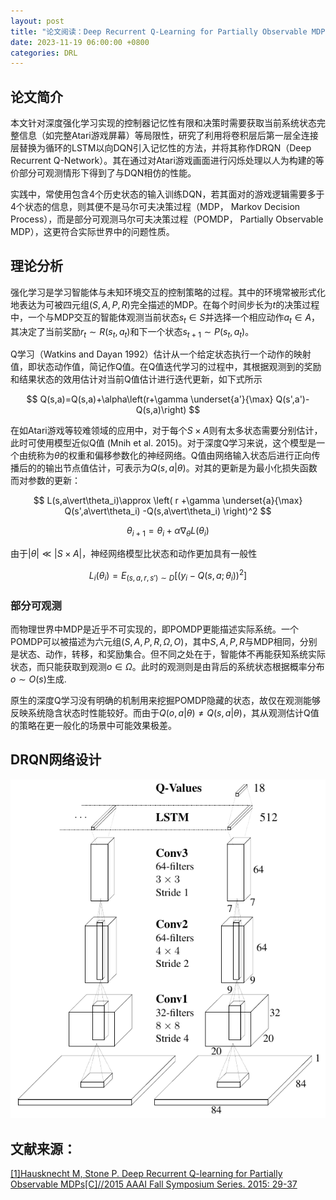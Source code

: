 ```yaml
---
layout: post
title: "论文阅读：Deep Recurrent Q-Learning for Partially Observable MDPs"
date: 2023-11-19 06:00:00 +0800
categories: DRL
---
```


## 论文简介

本文针对深度强化学习实现的控制器记忆性有限和决策时需要获取当前系统状态完整信息（如完整Atari游戏屏幕）等局限性，研究了利用将卷积层后第一层全连接层替换为循环的LSTM以向DQN引入记忆性的方法，并将其称作DRQN（Deep Recurrent Q-Network）。其在通过对Atari游戏画面进行闪烁处理以人为构建的等价部分可观测情形下得到了与DQN相仿的性能。

实践中，常使用包含4个历史状态的输入训练DQN，若其面对的游戏逻辑需要多于4个状态的信息，则其便不是马尔可夫决策过程（MDP， Markov Decision Process），而是部分可观测马尔可夫决策过程（POMDP， Partially Observable MDP），这更符合实际世界中的问题性质。

## 理论分析

强化学习是学习智能体与未知环境交互的控制策略的过程。其中的环境常被形式化地表达为可被四元组$(S,A,P,R)$完全描述的MDP。在每个时间步长为$t$的决策过程中，一个与MDP交互的智能体观测当前状态$s_t\in S$并选择一个相应动作$a_t\in A$，其决定了当前奖励$r_t\sim R(s_t, a_t)$和下一个状态$s_{t+1}\sim P(s_t, a_t)$。

Q学习（Watkins and Dayan 1992）估计从一个给定状态执行一个动作的映射值，即状态动作值，简记作Q值。在Q值迭代学习的过程中，其根据观测到的奖励和结果状态的效用估计对当前Q值估计进行迭代更新，如下式所示

$$
Q(s,a)=Q(s,a)+\alpha\left(r+\gamma \underset{a'}{\max} Q(s',a')-Q(s,a)\right)
$$

在如Atari游戏等较难领域的应用中，对于每个$S\times A$则有太多状态需要分别估计，此时可使用模型近似Q值 (Mnih et al. 2015)。对于深度Q学习来说，这个模型是一个由统称为$\theta$的权重和偏移参数化的神经网络。Q值由网络输入状态后进行正向传播后的的输出节点值估计，可表示为$Q(s,a\vert\theta)$。对其的更新是为最小化损失函数而对参数的更新：

$$
L(s,a\vert\theta_i)\approx 
\left(
r
+\gamma \underset{a}{\max} Q(s',a\vert\theta_i)
-Q(s,a\vert\theta_i)
\right)^2
$$

$$
\theta_{i+1}=\theta_i+\alpha\nabla_\theta L(\theta_i)
$$

由于$\vert\theta\vert\ll \vert S\times A\vert$，神经网络模型比状态和动作更加具有一般性

$$
L_i(\theta_i)=E_{(s,a,r,s')\sim D}\left[\left(y_i-Q\left(s,a;\theta_i\right)\right)^2\right]
$$

### 部分可观测

而物理世界中MDP是近乎不可实现的，即POMDP更能描述实际系统。一个POMDP可以被描述为六元组$(S,A,P,R,\Omega, O)$，其中$S,A,P,R$与MDP相同，分别是状态、动作，转移，和奖励集合。但不同之处在于，智能体不再能获知系统实际状态，而只能获取到观测$o \in \Omega$。此时的观测则是由背后的系统状态根据概率分布$o\sim O(s)$生成.

原生的深度Q学习没有明确的机制用来挖掘POMDP隐藏的状态，故仅在观测能够反映系统隐含状态时性能较好。而由于$Q(o,a\vert\theta)\neq Q(s, a\vert\theta)$，其从观测估计Q值的策略在更一般化的场景中可能效果极差。

## DRQN网络设计

<img title="Figure 2: DRQN convolves three times over a single-channel image of the game screen. The resulting activations are processed through time by an LSTM layer. The last two timesteps are shown here. LSTM outputs become Q-Values after passing through a fully-connected layer. Convolutional filters are depicted by rectangular sub-boxes with pointed tops." src="\_posts\figs\2023-11-18-fig2.png" alt="" data-align="center">


## 文献来源：

[[1]Hausknecht M, Stone P. Deep Recurrent Q-learning for Partially Observable MDPs[C]//2015 AAAI Fall Symposium Series. 2015: 29-37](https://aaai.org/papers/11673-11673-deep-recurrent-q-learning-for-partially-observable-mdps/)
